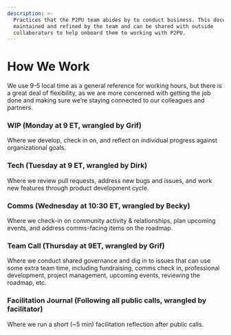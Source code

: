 ```yaml
---
description: >-
  Practices that the P2PU team abides by to conduct business. This document is
  maintained and refined by the team and can be shared with outside
  collaborators to help onboard them to working with P2PU.
---
```


# How We Work

We use 9-5 local time as a general reference for working hours, but there is a great deal of flexibility, as we are more concerned with getting the job done and making sure we’re staying connected to our colleagues and partners.

### WIP \(Monday at 9 ET, wrangled by Grif\)

Where we develop, check in on, and reflect on individual progress against organizational goals.

### Tech \(Tuesday at 9 ET, wrangled by Dirk\)

Where we review pull requests, address new bugs and issues, and work new features through product development cycle.

### Comms \(Wednesday at 10:30 ET, wrangled by Becky\)

Where we check-in on community activity & relationships, plan upcoming events, and address comms-facing items on the roadmap.

### Team Call \(Thursday at 9ET, wrangled by Grif\)

Where we conduct shared governance and dig in to issues that can use some extra team time, including fundraising, comms check in, professional development, project management, upcoming events, reviewing the roadmap, etc.

### Facilitation Journal \(Following all public calls, wrangled by facilitator\)

Where we run a short \(~5 min\) facilitation reflection after public calls.

